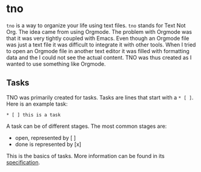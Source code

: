 # tno

`tno` is a way to organize your life using text files. `tno` stands for Text Not Org. The idea came from using Orgmode. The problem with Orgmode was that it was very tightly coupled with Emacs. Even though an Orgmode file was just a text file it was difficult to integrate it with other tools. When I tried to open an Orgmode file in another text editor it was filled with formatting data and the I could not see the actual content. TNO was thus created as I wanted to use something like Orgmode. 

## Tasks
TNO was primarily created for tasks. Tasks are lines that start with a `* [ ]`. Here is an example task:

    * [ ] this is a task
    
A task can be of different stages. The most common stages are:
- open, represented by [ ]
- done is represented by [x]

This is the basics of tasks. More information can be found in its [specification](tasks.txt).